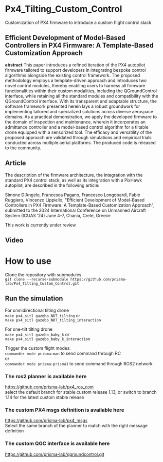 # Px4_Tilting_Custom_Control
 Customization of PX4 firmware to introduce a custom flight control stack

## Efficient Development of Model-Based Controllers in PX4 Firmware: A Template-Based Customization Approach
__abstract__ This paper introduces a refined iteration of the PX4 autopilot firmware tailored to support developers in integrating bespoke control algorithms alongside the existing control framework. The proposed methodology employs a template-driven approach and introduces two novel control modules, thereby enabling users to harness all firmware functionalities within their custom modalities, including the QGroundControl interface, while retaining all the standard modules and compatibility with the QGroundControl interface. With its transparent and adaptable structure, the software framework presented herein lays a robust groundwork for implementing tailored and specialized solutions across diverse aerospace domains. As a practical demonstration, we apply the developed firmware to the domain of inspection and maintenance, wherein it incorporates an admittance controller and a model-based control algorithm for a tiltable drone equipped with a sensorized tool. The efficacy and versatility of the proposed approach are validated through simulations and empirical trials conducted across multiple aerial platforms. The produced code is released to the community.
## Article
The description of the firmware architecture, the integration with the standard PX4 control stack, as well as its integration with a PixHawk autopilot, are described in the following article:

Simone D'Angelo, Francesca Pagano, Francesco Longobardi, Fabio Ruggiero, Vincenzo Lippiello, "Efficient Development of Model-Based Controllers in PX4 Firmware: A Template-Based Customization Approach", submitted to the 2024 International Conference on Unmanned Aircraft System (ICUAS ’24)  June 4-7, Chania, Crete, Greece

This work is currently under review

## Video


# How to use
Clone the repository with submodules <br />
`git clone --recurse-submodule https://github.com/prisma-lab/Px4_Tilting_Custom_Control.git`

## Run the simulation
For omnidirectional tilting drone <br />
`make px4_sitl gazebo_NDT_tilting`
 or <br />
`make px4_sitl gazebo_NDT_tilting_interaction`

For one-tilt tilting drone <br />
`make px4_sitl gazebo_baby_k`
or  <br />
`make px4_sitl gazebo_baby_k_interaction`

Trigger the custom flight modes:<br />
`commander mode prisma:man` to send command through RC<br />
or<br />
`commander mode prisma:prisma1` to send command through ROS2 network

### The ros2 planner is available here <br />
https://github.com/prisma-lab/px4_ros_com <br />
select the default branch for stable custom release 1.13, or switch to branch 1.14 for the latest custom stable release <br />

### The custom PX4 msgs definition is available here <br />
https://github.com/prisma-lab/px4_msgs <br />
Select the same branch of the planner to match with the right message definition <br />

### The custom QGC interface is available here <br />
https://github.com/prisma-lab/qgroundcontrol.git
